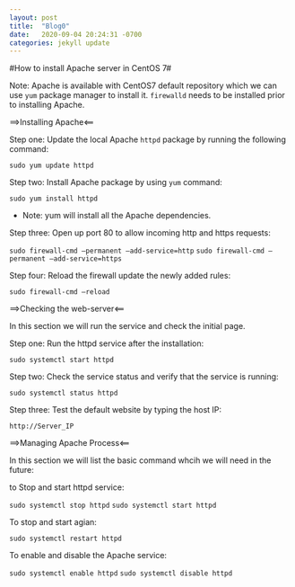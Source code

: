 ```yaml
---
layout: post
title:  "Blog0"
date:   2020-09-04 20:24:31 -0700
categories: jekyll update
---
```

#How to install Apache server in CentOS 7#

Note:
 Apache is available with CentOS7 default repository which we can use `yum` package manager to install it. 
 `firewalld` needs to be installed prior to installing Apache.

==>Installing Apache<==

Step one:  Update the local Apache `httpd` package by running the following command:

`sudo yum update httpd`

Step two: Install Apache package by using `yum` command:

`sudo yum install httpd`  

- Note: yum will install all the Apache dependencies.

Step three: Open up port 80 to allow incoming http and https requests:
 
`sudo firewall-cmd —permanent —add-service=http`
`sudo firewall-cmd —permanent —add-service=https`

Step four: Reload the firewall update the newly added rules:

`sudo firewall-cmd —reload`


==>Checking the web-server<==

In this section we will run the service and check the initial page.

Step one: Run the httpd service after the installation:

`sudo systemctl start httpd`

Step two: Check the service status and verify that the service is running:

`sudo systemctl status httpd`

Step three: Test the default website by typing the host IP:

`http://Server_IP`


==>Managing Apache Process<==

In this section we will list the basic command whcih we will need in the future:

to Stop and start httpd service:

`sudo systemctl stop httpd`
`sudo systemctl start httpd`

To stop and start agian:

`sudo systemctl restart httpd`

To enable and disable the Apache service:

`sudo systemctl enable httpd`
`sudo systemctl disable httpd`


